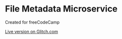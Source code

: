 File Metadata Microservice
=========================

Created for freeCodeCamp

[Live version on Glitch.com](https://metadata-jsanderson.glitch.me/)
